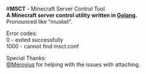 #**MSCT** - Minecraft Server Control Tool  
**A Minecraft server control utility written in [Golang](https://golang.org/).**  
Pronounced like "musket".  


Error codes:  
0 - exited successfully  
1000 - cannot find msct.conf  


Special Thanks:  
[@Merovius](http://github.com/Merovius) for helping with the issues with attaching.
